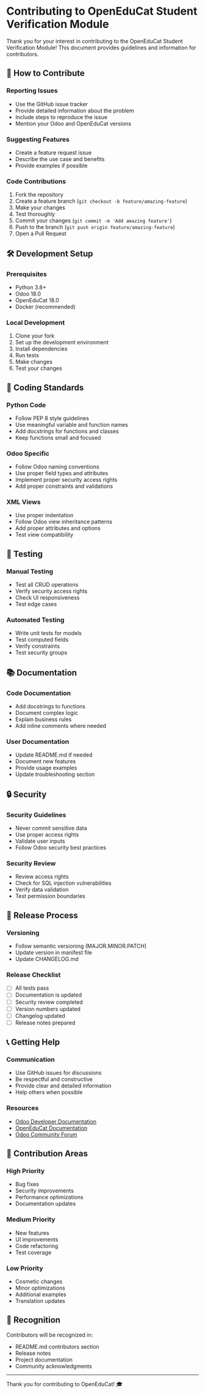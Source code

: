 # Contributing to OpenEduCat Student Verification Module

Thank you for your interest in contributing to the OpenEduCat Student Verification Module! This document provides guidelines and information for contributors.

## 🤝 How to Contribute

### Reporting Issues
- Use the GitHub issue tracker
- Provide detailed information about the problem
- Include steps to reproduce the issue
- Mention your Odoo and OpenEduCat versions

### Suggesting Features
- Create a feature request issue
- Describe the use case and benefits
- Provide examples if possible

### Code Contributions
1. Fork the repository
2. Create a feature branch (`git checkout -b feature/amazing-feature`)
3. Make your changes
4. Test thoroughly
5. Commit your changes (`git commit -m 'Add amazing feature'`)
6. Push to the branch (`git push origin feature/amazing-feature`)
7. Open a Pull Request

## 🛠️ Development Setup

### Prerequisites
- Python 3.8+
- Odoo 18.0
- OpenEduCat 18.0
- Docker (recommended)

### Local Development
1. Clone your fork
2. Set up the development environment
3. Install dependencies
4. Run tests
5. Make changes
6. Test your changes

## 📝 Coding Standards

### Python Code
- Follow PEP 8 style guidelines
- Use meaningful variable and function names
- Add docstrings for functions and classes
- Keep functions small and focused

### Odoo Specific
- Follow Odoo naming conventions
- Use proper field types and attributes
- Implement proper security access rights
- Add proper constraints and validations

### XML Views
- Use proper indentation
- Follow Odoo view inheritance patterns
- Add proper attributes and options
- Test view compatibility

## 🧪 Testing

### Manual Testing
- Test all CRUD operations
- Verify security access rights
- Check UI responsiveness
- Test edge cases

### Automated Testing
- Write unit tests for models
- Test computed fields
- Verify constraints
- Test security groups

## 📚 Documentation

### Code Documentation
- Add docstrings to functions
- Document complex logic
- Explain business rules
- Add inline comments where needed

### User Documentation
- Update README.md if needed
- Document new features
- Provide usage examples
- Update troubleshooting section

## 🔒 Security

### Security Guidelines
- Never commit sensitive data
- Use proper access rights
- Validate user inputs
- Follow Odoo security best practices

### Security Review
- Review access rights
- Check for SQL injection vulnerabilities
- Verify data validation
- Test permission boundaries

## 🚀 Release Process

### Versioning
- Follow semantic versioning (MAJOR.MINOR.PATCH)
- Update version in manifest file
- Update CHANGELOG.md

### Release Checklist
- [ ] All tests pass
- [ ] Documentation is updated
- [ ] Security review completed
- [ ] Version numbers updated
- [ ] Changelog updated
- [ ] Release notes prepared

## 📞 Getting Help

### Communication
- Use GitHub issues for discussions
- Be respectful and constructive
- Provide clear and detailed information
- Help others when possible

### Resources
- [Odoo Developer Documentation](https://www.odoo.com/documentation/18.0/developer.html)
- [OpenEduCat Documentation](https://docs.openeducat.org/)
- [Odoo Community Forum](https://www.odoo.com/forum/help-1)

## 🎯 Contribution Areas

### High Priority
- Bug fixes
- Security improvements
- Performance optimizations
- Documentation updates

### Medium Priority
- New features
- UI improvements
- Code refactoring
- Test coverage

### Low Priority
- Cosmetic changes
- Minor optimizations
- Additional examples
- Translation updates

## 🙏 Recognition

Contributors will be recognized in:
- README.md contributors section
- Release notes
- Project documentation
- Community acknowledgments

---

Thank you for contributing to OpenEduCat! 🎓 